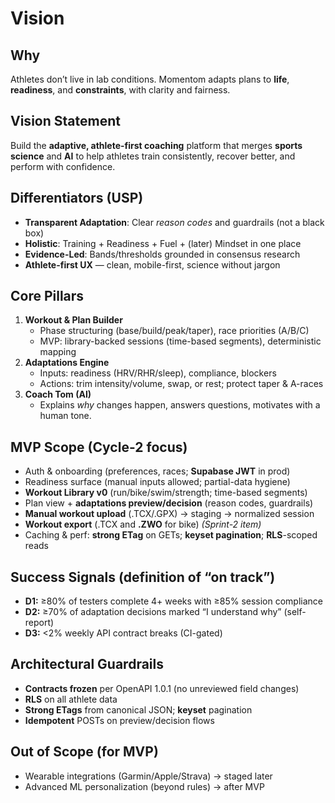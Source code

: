 # Vision

## Why

Athletes don’t live in lab conditions. Momentom adapts plans to **life**, **readiness**, and
**constraints**, with clarity and fairness.

## Vision Statement

Build the **adaptive, athlete-first coaching** platform that merges **sports science** and **AI**
to help athletes train consistently, recover better, and perform with confidence.

## Differentiators (USP)

- **Transparent Adaptation**: Clear *reason codes* and guardrails (not a black box)
- **Holistic**: Training + Readiness + Fuel + (later) Mindset in one place
- **Evidence-Led**: Bands/thresholds grounded in consensus research
- **Athlete-first UX** — clean, mobile-first, science without jargon

## Core Pillars

1. **Workout & Plan Builder**
   - Phase structuring (base/build/peak/taper), race priorities (A/B/C)
   - MVP: library-backed sessions (time-based segments), deterministic mapping
2. **Adaptations Engine**
   - Inputs: readiness (HRV/RHR/sleep), compliance, blockers
   - Actions: trim intensity/volume, swap, or rest; protect taper & A-races
3. **Coach Tom (AI)**
   - Explains *why* changes happen, answers questions, motivates with a human tone.

## MVP Scope (Cycle-2 focus)
- Auth & onboarding (preferences, races; **Supabase JWT** in prod)
- Readiness surface (manual inputs allowed; partial-data hygiene)
- **Workout Library v0** (run/bike/swim/strength; time-based segments)
- Plan view + **adaptations preview/decision** (reason codes, guardrails)
- **Manual workout upload** (.TCX/.GPX) → staging → normalized session
- **Workout export** (.TCX and **.ZWO** for bike) *(Sprint-2 item)*
- Caching & perf: **strong ETag** on GETs; **keyset pagination**; **RLS**-scoped reads

## Success Signals (definition of “on track”)
- **D1:** ≥80% of testers complete 4+ weeks with ≥85% session compliance  
- **D2:** ≥70% of adaptation decisions marked “I understand why” (self-report)  
- **D3:** <2% weekly API contract breaks (CI-gated)

## Architectural Guardrails
- **Contracts frozen** per OpenAPI 1.0.1 (no unreviewed field changes)
- **RLS** on all athlete data
- **Strong ETags** from canonical JSON; **keyset** pagination
- **Idempotent** POSTs on preview/decision flows

## Out of Scope (for MVP)
- Wearable integrations (Garmin/Apple/Strava) → staged later
- Advanced ML personalization (beyond rules) → after MVP